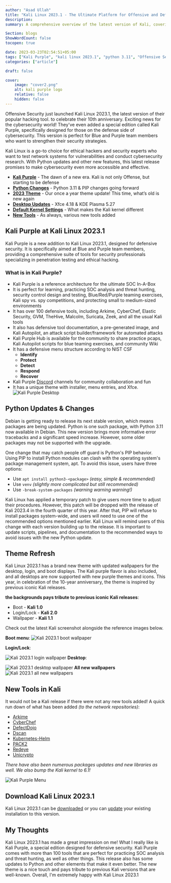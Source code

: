 ```yaml
---
author: "Asad Ullah"
title: "Kali Linux 2023.1 - The Ultimate Platform for Offensive and Defensive Security"
description: 
summary: A comprehensive overview of the latest version of Kali, covering its features, enhancements, and upgrades, to provide you with all the necessary knowledge about this version.

Section: blogs
ShowWordCount: false
tocopen: true

date: 2023-03-23T02:54:51+05:00
tags: ["Kali Purple", "kali linux 2023.1", "python 3.11", "Offensive Security", "Defensive Security"]
categories: ["article"]

draft: false

cover:
    image: "cover2.png"
    alt: kali purple logo
    relative: false
    hidden: false
---
```


  

Offensive Security just launched Kali Linux 2023.1, the latest version of their popular hacking tool. to celebrate their 10th anniversary. Exciting news for the cybersecurity world! They've even added a special edition called Kali Purple, specifically designed for those on the defense side of cybersecurity. This version is perfect for Blue and Purple team members who want to strengthen their security strategies.

Kali Linux is a go-to choice for ethical hackers and security experts who want to test network systems for vulnerabilities and conduct cybersecurity research. With Python updates and other new features, this latest release promises to make cybersecurity even more accessible and effective.

- **[Kali Purple](#kali-purple-at-kali-linux-20231)** - The dawn of a new era. Kali is not only Offense, but starting to be defense
- **[Python Changes](#python-updates--changes)** - Python 3.11 & PIP changes going forward
- **[2023 Theme](#theme-refresh)** - Our once a year theme update! This time, what’s old is new again
- **[Desktop Updates](#)** - Xfce 4.18 & KDE Plasma 5.27
- **[Default Kernel Settings](#)** - What makes the Kali kernel different
- **[New Tools](#new-tools-in-kali)** - As always, various new tools added

## Kali Purple at Kali Linux 2023.1

Kali Purple is a new addition to Kali Linux 2023.1, designed for defensive security. It is specifically aimed at Blue and Purple team members, providing a comprehensive suite of tools for security professionals specializing in penetration testing and ethical hacking.



### What is in Kali Purple?

- Kali Purple is a reference architecture for the ultimate SOC In-A-Box
- It is perfect for learning, practicing SOC analysis and threat hunting, security control design and testing, Blue/Red/Purple teaming exercises, Kali spy vs. spy competitions, and protecting small to medium-sized environments
- It has over 100 defensive tools, including Arkime, CyberChef, Elastic Security, GVM, TheHive, Malcolm, Suricata, Zeek, and all the usual Kali tools
- It also has defensive tool documentation, a pre-generated image, and Kali Autopilot, an attack script builder/framework for automated attacks
- Kali Purple Hub is available for the community to share practice pcaps, Kali Autopilot scripts for blue teaming exercises, and community Wiki
- It has a defensive menu structure according to NIST CSF
    - **Identify**
    - **Protect**
    - **Detect**
    - **Respond**
    - **Recover**
- Kali Purple [Discord](https://discord.kali.org/) channels for community collaboration and fun
- It has a unique theme with installer, menu entries, and Xfce.
![Kali Purple Desktop](Kali-purple.png)
   
    
     

## Python Updates & Changes

Debian is getting ready to release its next stable version, which means packages are being updated. Python is one such package, with Python 3.11 now available in Debian. This new version brings more informative error tracebacks and a significant speed increase. However, some older packages may not be supported with the upgrade.

One change that may catch people off guard is Python's PIP behavior. Using PIP to install Python modules can clash with the operating system's package management system, apt. To avoid this issue, users have three options:

- Use `apt install python3-<package>` *(easy, simple & recommended)*
- Use `venv` *(slightly more complicated but still recommended)*
- Use `-break-system-packages` *(warning warning warning!)*

Kali Linux has applied a temporary patch to give users more time to adjust their procedures. However, this patch will be dropped with the release of Kali 2023.4 in the fourth quarter of this year. After that, PIP will refuse to install packages system-wide, and users will need to use one of the recommended options mentioned earlier. Kali Linux will remind users of this change with each version building up to the release. It is important to update scripts, pipelines, and documentation to the recommended ways to avoid issues with the new Python update.

## Theme Refresh

Kali Linux 2023.1 has a brand new theme with updated wallpapers for the desktop, login, and boot displays. The Kali purple flavor is also included, and all desktops are now supported with new purple themes and icons. This year, in celebration of the 10-year anniversary, the theme is inspired by previous iconic Kali releases. 

**the backgrounds pays tribute to previous iconic Kali releases**:

- Boot - **Kali 1.0**
- Login/Lock - **Kali 2.0**
- Wallpaper - **Kali 1.1**

Check out the latest Kali screenshot alongside the reference images below.

**Boot menu**:
![Kali 2023.1 boot wallpaper](boot-wallpaper.png)

**Login/Lock**:

![Kali 2023.1 login wallpaper](login-wallpaper.png)
**Desktop**:

![Kali 2023.1 desktop wallpaper](desktop-wallpaper.png)
**All new wallpapers**
![Kali 2023.1 all new wallpapers](all-wallpapers.png)

## New Tools in Kali

It would not be a Kali release if there were not any new tools added! A quick run down of what has been added *(to the network repositories)*:

- [Arkime](https://pkg.kali.org/pkg/arkime)
- [CyberChef](https://pkg.kali.org/pkg/cyberchef)
- [DefectDojo](https://www.kali.org/tools/defectdojo/)
- [Dscan](https://www.kali.org/tools/dscan/)
- [Kubernetes-Helm](https://www.kali.org/tools/kubernetes-helm/)
- [PACK2](https://pkg.kali.org/pkg/pack2)
- [Redeye](https://www.kali.org/tools/redeye/)
- [Unicrypto](https://pkg.kali.org/pkg/unicrypto)

*There have also been numerous packages updates and new libraries as well. We also bump the Kali kernel to 6.1!*

![Kali Purple Menu](Kali-purple-menu.png)
  

## Download Kali Linux 2023.1

Kali Linux 2023.1 can be [downloaded](https://www.kali.org/get-kali/) or you can [update](https://www.kali.org/docs/general-use/updating-kali/) your existing installation to this version.

## My Thoughts

Kali Linux 2023.1 has made a great impression on me! What I really like is Kali Purple, a special edition designed for defensive security. Kali Purple comes with more than 100 tools that are perfect for practicing SOC analysis and threat hunting, as well as other things. This release also has some updates to Python and other elements that make it even better. The new theme is a nice touch and pays tribute to previous Kali versions that are well-known. Overall, I'm extremely happy with Kali Linux 2023.1